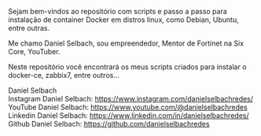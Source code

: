 Sejam bem-vindos ao repositório com scripts e passo a passo para instalação de container Docker em distros linux, como Debian, Ubuntu, entre outras.

Me chamo Daniel Selbach, sou empreendedor, Mentor de Fortinet na Six Core, YouTuber.

Neste repositório você encontrará os meus scripts criados para instalar o docker-ce, zabbix7, entre outros...

Daniel Selbach<br>
Instagram Daniel Selbach: https://www.instagram.com/danielselbachredes/<br>
YouTube Daniel Selbach: https://www.youtube.com/@danielselbachredes<br>
Linkedin Daniel Selbach: https://www.linkedin.com/in/danielselbachredes/<br>
Github Daniel Selbach: https://github.com/danielselbachredes<br>
